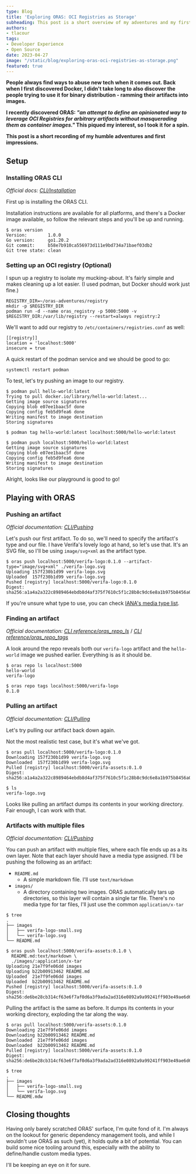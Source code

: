 ```yaml
---
type: Blog
title: 'Exploring ORAS: OCI Registries as Storage'
subheading: This post is a short overview of my adventures and my first impressions of ORAS.
authors:
- tlacour
tags:
- Developer Experience
- Open Source
date: 2023-04-27
image: "/static/blog/exploring-oras-oci-registries-as-storage.png"
featured: true
---
```


**People always find ways to abuse new tech when it comes out. Back when I first discovered Docker, I didn't take long to also discover the people trying to use it for binary distribution - ramming their artifacts into images.**

**I recently discovered ORAS: *"an attempt to define an opinionated way to leverage OCI Registries for arbitrary artifacts without masquerading them as container images."* This piqued my interest, so I took it for a spin.**

**This post is a short recording of my humble adventures and first impressions.**

## Setup

### Installing ORAS CLI

*Official docs: [CLI/Installation](https://oras.land/docs/cli/installation/)*

First up is installing the ORAS CLI.

Installation instructions are available for all platforms, and there's a Docker image available, so follow the relevant steps and you'll be up and running.

```
$ oras version
Version:        1.0.0
Go version:     go1.20.2
Git commit:     b58e7b910ca556973d111e9bd734a71baef03db2
Git tree state: clean
```

### Setting up an OCI registry (Optional)

I spun up a registry to isolate my mucking-about.
It's fairly simple and makes cleaning up a lot easier.
(I used podman, but Docker should work just fine.)

```
REGISTRY_DIR=~/oras-adventures/registry
mkdir -p $REGISTRY_DIR
podman run -d --name oras_registry -p 5000:5000 -v $REGISTRY_DIR:/var/lib/registry --restart=always registry:2
```

We'll want to add our registry to `/etc/containers/registries.conf` as well:

```
[[registry]]
location = 'localhost:5000'
insecure = true
```

A quick restart of the podman service and we should be good to go:

```
systemctl restart podman
```

To test, let's try pushing an image to our registry.

```
$ podman pull hello-world:latest
Trying to pull docker.io/library/hello-world:latest...
Getting image source signatures
Copying blob e07ee1baac5f done
Copying config feb5d9fea6 done
Writing manifest to image destination
Storing signatures

$ podman tag hello-world:latest localhost:5000/hello-world:latest

$ podman push localhost:5000/hello-world:latest
Getting image source signatures
Copying blob e07ee1baac5f done
Copying config feb5d9fea6 done
Writing manifest to image destination
Storing signatures
```

Alright, looks like our playground is good to go!

## Playing with ORAS

### Pushing an artifact

*Official documentation: [CLI/Pushing](https://oras.land/docs/CLI/pushing)*

Let's push our first artifact.
To do so, we'll need to specify the artifact's type and our file.
I have Verifa's lovely logo at hand, so let's use that.
It's an SVG file, so I'll be using `image/svg+xml` as the artifact type.

```
$ oras push localhost:5000/verifa-logo:0.1.0 --artifact-type="image/svg+xml" ./verifa-logo.svg
Uploading 157f230b1d99 verifa-logo.svg
Uploaded  157f230b1d99 verifa-logo.svg
Pushed [registry] localhost:5000/verifa-logo:0.1.0
Digest: sha256:a1a4a2a322c8989464ebdb8d4af375f7610c5f1c28b8c9dc6e8a1b975b8456a0
```

If you're unsure what type to use, you can check [IANA's media type list](https://www.iana.org/assignments/media-types/media-types.xhtml).

### Finding an artifact

*Official documentation:* *[CLI reference/oras_repo_ls](https://oras.land/docs/cli_reference/oras_repo_ls/)* / *[CLI reference/oras_repo_tags](https://oras.land/docs/cli_reference/oras_repo_tags/)*

A look around the repo reveals both our `verifa-logo` artifact and the `hello-world` image we pushed earlier. Everything is as it should be.

```
$ oras repo ls localhost:5000
hello-world
verifa-logo

$ oras repo tags localhost:5000/verifa-logo
0.1.0
```

### Pulling an artifact

*Official documentation: [CLI/Pulling](https://oras.land/docs/cli/pulling/)*

Let's try pulling our artifact back down again.

Not the most realistic test case, but it's what we've got.

```
$ oras pull localhost:5000/verifa-logo:0.1.0
Downloading 157f230b1d99 verifa-logo.svg
Downloaded  157f230b1d99 verifa-logo.svg
Pulled [registry] localhost:5000/verifa-assets:0.1.0
Digest: sha256:a1a4a2a322c8989464ebdb8d4af375f7610c5f1c28b8c9dc6e8a1b975b8456a0

$ ls
verifa-logo.svg
```

Looks like pulling an artifact dumps its contents in your working directory. Fair enough, I can work with that.

### Artifacts with multiple files

*Official documentation: [CLI/Pushing](https://oras.land/docs/CLI/pushing#pushing-artifacts-with-multiple-files)*

You can push an artifact with multiple files, where each file ends up as a its own layer.
Note that each layer should have a media type assigned.
I'll be pushing the following as an artifact:

- `README.md`
  - A simple markdown file. I'll use `text/markdown`
- `images/`
  - A directory containing two images. ORAS automatically tars up directories, so this layer will contain a single tar file. There's no media type for tar files, I'll just use the common `application/x-tar`

```
$ tree
.
├── images
│   ├── verifa-logo-small.svg
│   └── verifa-logo.svg
└── README.md

$ oras push localhost:5000/verifa-assets:0.1.0 \
  README.md:text/markdown \
  ./images/:application/x-tar
Uploading 21e7f9fe06dd images
Uploading b22b00913462 README.md
Uploaded  21e7f9fe06dd images
Uploaded  b22b00913462 README.md
Pushed [registry] localhost:5000/verifa-assets:0.1.0
Digest: sha256:de6be28cb314cf63e6f7af0d6a3f9ada2ad316e0892a9a99241ff903e49ae6d6
```

Pulling the artifact is the same as before.
It dumps its contents in your working directory, exploding the tar along the way.

```
$ oras pull localhost:5000/verifa-assets:0.1.0
Downloading 21e7f9fe06dd images
Downloading b22b00913462 README.md
Downloaded  21e7f9fe06dd images
Downloaded  b22b00913462 README.md
Pulled [registry] localhost:5000/verifa-assets:0.1.0
Digest: sha256:de6be28cb314cf63e6f7af0d6a3f9ada2ad316e0892a9a99241ff903e49ae6d6

$ tree
.
├── images
│   ├── verifa-logo-small.svg
│   └── verifa-logo.svg
└── README.mdw
```

## Closing thoughts

Having only barely scratched ORAS' surface, I'm quite fond of it.
I'm always on the lookout for generic dependency management tools, and while I wouldn't use ORAS as such (yet), it holds quite a bit of potential. You can build some nice tooling around this, especially with the ability to define/handle custom media types.

I'll be keeping an eye on it for sure.
